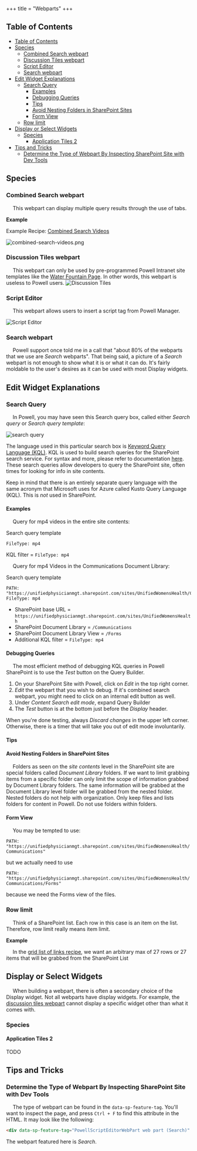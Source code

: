 +++
title = "Webparts"
+++

## Table of Contents
- [Table of Contents](#table-of-contents)
- [Species](#species)
  - [Combined Search webpart](#combined-search-webpart)
  - [Discussion Tiles webpart](#discussion-tiles-webpart)
  - [Script Editor](#script-editor)
  - [Search webpart](#search-webpart)
- [Edit Widget Explanations](#edit-widget-explanations)
  - [Search Query](#search-query)
    - [Examples](#examples)
    - [Debugging Queries](#debugging-queries)
    - [Tips](#tips)
    - [Avoid Nesting Folders in SharePoint Sites](#avoid-nesting-folders-in-sharepoint-sites)
    - [Form View](#form-view)
  - [Row limit](#row-limit)
- [Display or Select Widgets](#display-or-select-widgets)
  - [Species](#species-1)
    - [Application Tiles 2](#application-tiles-2)
- [Tips and Tricks](#tips-and-tricks)
  - [Determine the Type of Webpart By Inspecting SharePoint Site with Dev Tools](#determine-the-type-of-webpart-by-inspecting-sharepoint-site-with-dev-tools)

## Species

### Combined Search webpart

&emsp; This webpart can display multiple query results through the use of tabs.

**Example**

Example Recipe: [Combined Search Videos](/recipes/webparts/#combined_search_videos)

![combined-search-videos.png](https://i.postimg.cc/WbRtkTHF/combined-search-videos.png)

### Discussion Tiles webpart

&emsp; This webpart can only be used by pre-programmed Powell Intranet site templates like the [Water Fountain Page](/recipes/pow_example_pages/#water-fountain-page). In other words, this webpart is useless to Powell users.
![Discussion Tiles](https://i.postimg.cc/fL24hZss/discussion-tiles.png)

### Script Editor

&emsp; This webpart allows users to insert a script tag from Powell Manager.

![Script Editor](https://i.postimg.cc/RF8pHtM0/script-editor.png)

### Search webpart

&emsp; Powell support once told me in a call that "about 80% of the webparts that we use are *Search* webparts". That being said, a picture of a *Search* webpart is not enough to show what it is or what it can do. It's fairly moldable to the user's desires as it can be used with most Display widgets.

## Edit Widget Explanations

### Search Query

&emsp; In Powell, you may have seen this Search query box, called either *Search query* or *Search query template*:

![search query](https://i.postimg.cc/xC8js7F2/search-query.png)

The language used in this particular search box is [Keyword Query Language (KQL)](https://learn.microsoft.com/en-us/sharepoint/dev/general-development/keyword-query-language-kql-syntax-reference). KQL is used to build search queries for the SharePoint search service. For syntax and more, please refer to documentation [here](https://learn.microsoft.com/en-us/sharepoint/dev/general-development/building-search-queries-in-sharepoint). These search queries allow developers to query the SharePoint site, often times for looking for info in site contents.

Keep in mind that there is an entirely separate query language with the same acronym that Microsoft uses for Azure called Kusto Query Language (KQL). This is *not* used in SharePoint.

#### Examples

&emsp; Query for mp4 videos in the entire site contents:

Search query template
```
FileType: mp4
```
KQL filter = `FileType: mp4`


&emsp; Query for mp4 Videos in the Communications Document Library:

Search query template
```
PATH: "https://unifiedphysicianmgt.sharepoint.com/sites/UnifiedWomensHealth/Communications/Forms" FileType: mp4
```
- SharePoint base URL = `https://unifiedphysicianmgt.sharepoint.com/sites/UnifiedWomensHealth`
- SharePoint Document Library = `/Communications`
- SharePoint Document Library View = `/Forms`
- Additional KQL filter = `FileType: mp4`

#### Debugging Queries

&emsp; The most efficient method of debugging KQL queries in Powell SharePoint is to use the *Test* button on the Query Builder.
1. On your SharePoint Site with Powell, click on *Edit* in the top right corner.
2. *Edit* the webpart that you wish to debug. If it's combined search webpart, you might need to click on an internal edit button as well.
3. Under *Content Search edit mode*, expand Query Builder
4. The *Test* button is at the bottom just before the *Display* header.

When you're done testing, always *Discard changes* in the upper left corner. Otherwise, there is a timer that will take you out of edit mode involuntarily.

#### Tips

#### Avoid Nesting Folders in SharePoint Sites

&emsp; Folders as seen on the *site contents* level in the SharePoint site are special folders called *Document Library* folders. If we want to limit grabbing items from a specific folder can only limit the scope of information grabbed by Document Library folders. The same information will be grabbed at the Document Library level folder will be grabbed from the nested folder. Nested folders do not help with organization. Only keep files and lists folders for content in Powell. Do not use folders within folders.

#### Form View

&emsp; You may be tempted to use:

`PATH: "https://unifiedphysicianmgt.sharepoint.com/sites/UnifiedWomensHealth/Communications"`

but we actually need to use

`PATH: "https://unifiedphysicianmgt.sharepoint.com/sites/UnifiedWomensHealth/Communications/Forms"`

because we need the Forms view of the files.

### Row limit
&emsp; Think of a SharePoint list. Each row in this case is an item on the list. Therefore, row limit really means item limit.

**Example**

&emsp; In the [grid list of links recipe](/recipes/webparts/#grid-list-of-links), we want an arbitrary max of 27 rows or 27 items that will be grabbed from the SharePoint List

## Display or Select Widgets

&emsp; When building a webpart, there is often a secondary choice of the Display widget. Not all webparts have display widgets. For example, the [discussion tiles webpart](#discussion-tiles-webpart) cannot display a specific widget other than what it comes with.

### Species

#### Application Tiles 2

TODO

## Tips and Tricks

### Determine the Type of Webpart By Inspecting SharePoint Site with Dev Tools

&emsp; The type of webpart can be found in the `data-sp-feature-tag`. You'll want to inspect the page, and press `Ctrl + F` to find this attribute in the HTML. It may look like the following:
```html
<div data-sp-feature-tag="PowellScriptEditorWebPart web part (Search)" ...>...</div>
```
The webpart featured here is *Search*.
